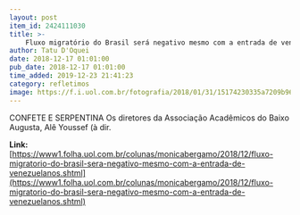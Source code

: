 ```yaml
---
layout: post
item_id: 2424111030
title: >-
    Fluxo migratório do Brasil será negativo mesmo com a entrada de venezuelanos
author: Tatu D'Oquei
date: 2018-12-17 01:01:00
pub_date: 2018-12-17 01:01:00
time_added: 2019-12-23 21:41:23
category: refletimos
image: https://f.i.uol.com.br/fotografia/2018/01/31/15174230335a7209b96e07c_1517423033_3x2_rt.jpg
---
```


CONFETE E SERPENTINA Os diretores da Associação Acadêmicos do Baixo Augusta, ​Alê Youssef (à dir.

**Link:** [https://www1.folha.uol.com.br/colunas/monicabergamo/2018/12/fluxo-migratorio-do-brasil-sera-negativo-mesmo-com-a-entrada-de-venezuelanos.shtml](https://www1.folha.uol.com.br/colunas/monicabergamo/2018/12/fluxo-migratorio-do-brasil-sera-negativo-mesmo-com-a-entrada-de-venezuelanos.shtml)

